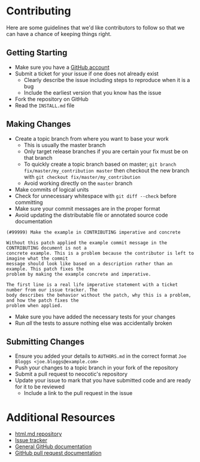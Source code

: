 # Contributing

Here are some guidelines that we'd like contributors to follow so that we can have a chance of
keeping things right.

## Getting Starting

* Make sure you have a [GitHub account](https://github.com/signup/free)
* Submit a ticket for your issue if one does not already exist
  * Clearly describe the issue including steps to reproduce when it is a bug
  * Include the earliest version that you know has the issue
* Fork the repository on GitHub
* Read the `INSTALL.md` file

## Making Changes

* Create a topic branch from where you want to base your work
  * This is usually the master branch
  * Only target release branches if you are certain your fix must be on that branch
  * To quickly create a topic branch based on master;
    `git branch fix/master/my_contribution master` then checkout the new branch with
    `git checkout fix/master/my_contribution`
  * Avoid working directly on the `master` branch
* Make commits of logical units
* Check for unnecessary whitespace with `git diff --check` before committing
* Make sure your commit messages are in the proper format
* Avoid updating the distributable file or annotated source code documentation
```
(#99999) Make the example in CONTRIBUTING imperative and concrete

Without this patch applied the example commit message in the CONTRIBUTING document is not a
concrete example. This is a problem because the contributor is left to imagine what the commit
message should look like based on a description rather than an example. This patch fixes the
problem by making the example concrete and imperative.

The first line is a real life imperative statement with a ticket number from our issue tracker. The
body describes the behavior without the patch, why this is a problem, and how the patch fixes the
problem when applied.
```
* Make sure you have added the necessary tests for your changes
* Run *all* the tests to assure nothing else was accidentally broken

## Submitting Changes

* Ensure you added your details to `AUTHORS.md` in the correct format
  `Joe Bloggs <joe.bloggs@example.com>`
* Push your changes to a topic branch in your fork of the repository
* Submit a pull request to neocotic's repository
* Update your issue to mark that you have submitted code and are ready for it to be reviewed
  * Include a link to the pull request in the issue

# Additional Resources

* [html.md repository](https://github.com/neocotic/html.md)
* [Issue tracker](https://github.com/neocotic/html.md/issues)
* [General GitHub documentation](http://help.github.com)
* [GitHub pull request documentation](http://help.github.com/send-pull-requests)
